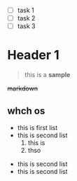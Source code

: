 - [ ] task 1
- [ ] task 2
- [ ] task 3

# Header 1
> this is a **sample**

 ~~markdown~~

## whch os
- this is first list
- this is second list
  1. this is
  3. thso
+ this is second list
+ this is second list
